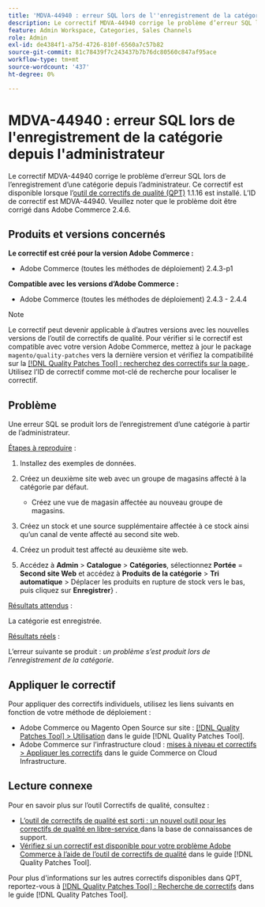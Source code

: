 ```yaml
---
title: 'MDVA-44940 : erreur SQL lors de l''enregistrement de la catégorie depuis l''administrateur'
description: Le correctif MDVA-44940 corrige le problème d’erreur SQL lors de l’enregistrement d’une catégorie depuis l’administrateur. Ce correctif est disponible lorsque l’[outil de correctifs de qualité (QPT)](https://experienceleague.adobe.com/fr/docs/commerce-knowledge-base/kb/announcements/commerce-announcements/magento-quality-patches-released-new-tool-to-self-serve-quality-patches) 1.1.16 est installé. L’ID de correctif est MDVA-44940. Veuillez noter que le problème doit être corrigé dans Adobe Commerce 2.4.6.
feature: Admin Workspace, Categories, Sales Channels
role: Admin
exl-id: de4384f1-a75d-4726-810f-6560a7c57b82
source-git-commit: 81c78439f7c243437b7b76dc80560c847af95ace
workflow-type: tm+mt
source-wordcount: '437'
ht-degree: 0%

---
```


# MDVA-44940 : erreur SQL lors de l&#39;enregistrement de la catégorie depuis l&#39;administrateur

Le correctif MDVA-44940 corrige le problème d’erreur SQL lors de l’enregistrement d’une catégorie depuis l’administrateur. Ce correctif est disponible lorsque l’[outil de correctifs de qualité (QPT)](https://experienceleague.adobe.com/fr/docs/commerce-knowledge-base/kb/announcements/commerce-announcements/magento-quality-patches-released-new-tool-to-self-serve-quality-patches) 1.1.16 est installé. L’ID de correctif est MDVA-44940. Veuillez noter que le problème doit être corrigé dans Adobe Commerce 2.4.6.

## Produits et versions concernés

**Le correctif est créé pour la version Adobe Commerce :**

* Adobe Commerce (toutes les méthodes de déploiement) 2.4.3-p1

**Compatible avec les versions d’Adobe Commerce :**

* Adobe Commerce (toutes les méthodes de déploiement) 2.4.3 - 2.4.4

>[!NOTE]
>
>Le correctif peut devenir applicable à d’autres versions avec les nouvelles versions de l’outil de correctifs de qualité. Pour vérifier si le correctif est compatible avec votre version Adobe Commerce, mettez à jour le package `magento/quality-patches` vers la dernière version et vérifiez la compatibilité sur la [[!DNL Quality Patches Tool] : recherchez des correctifs sur la page ](https://experienceleague.adobe.com/fr/docs/commerce-knowledge-base/kb/announcements/commerce-announcements/magento-quality-patches-released-new-tool-to-self-serve-quality-patches). Utilisez l’ID de correctif comme mot-clé de recherche pour localiser le correctif.

## Problème

Une erreur SQL se produit lors de l’enregistrement d’une catégorie à partir de l’administrateur.

<u>Étapes à reproduire</u> :

1. Installez des exemples de données.
1. Créez un deuxième site web avec un groupe de magasins affecté à la catégorie par défaut.

   * Créez une vue de magasin affectée au nouveau groupe de magasins.

1. Créez un stock et une source supplémentaire affectée à ce stock ainsi qu’un canal de vente affecté au second site web.
1. Créez un produit test affecté au deuxième site web.
1. Accédez à **Admin** > **Catalogue** > **Catégories**, sélectionnez **Portée** = **Second site Web** et accédez à **Produits de la catégorie** > **Tri automatique** > Déplacer les produits en rupture de stock vers le bas, puis cliquez sur **Enregistrer**&rbrace; .

<u>Résultats attendus</u> :

La catégorie est enregistrée.

<u>Résultats réels</u> :

L’erreur suivante se produit : *un problème s’est produit lors de l’enregistrement de la catégorie*.

## Appliquer le correctif

Pour appliquer des correctifs individuels, utilisez les liens suivants en fonction de votre méthode de déploiement :

* Adobe Commerce ou Magento Open Source sur site : [[!DNL Quality Patches Tool] > Utilisation](/help/tools/quality-patches-tool/usage.md) dans le guide [!DNL Quality Patches Tool].
* Adobe Commerce sur l’infrastructure cloud : [mises à niveau et correctifs > Appliquer les correctifs](https://experienceleague.adobe.com/docs/commerce-cloud-service/user-guide/develop/upgrade/apply-patches.html?lang=fr) dans le guide Commerce on Cloud Infrastructure.

## Lecture connexe

Pour en savoir plus sur l’outil Correctifs de qualité, consultez :

* [ L’outil de correctifs de qualité est sorti : un nouvel outil pour les correctifs de qualité en libre-service ](https://experienceleague.adobe.com/fr/docs/commerce-knowledge-base/kb/announcements/commerce-announcements/magento-quality-patches-released-new-tool-to-self-serve-quality-patches) dans la base de connaissances de support.
* [Vérifiez si un correctif est disponible pour votre problème Adobe Commerce à l’aide de l’outil de correctifs de qualité](/help/tools/quality-patches-tool/patches-available-in-qpt/check-patch-for-magento-issue-with-magento-quality-patches.md) dans le guide [!DNL Quality Patches Tool].

Pour plus d&#39;informations sur les autres correctifs disponibles dans QPT, reportez-vous à [[!DNL Quality Patches Tool] : Recherche de correctifs](https://experienceleague.adobe.com/tools/commerce-quality-patches/index.html?lang=fr) dans le guide [!DNL Quality Patches Tool].

